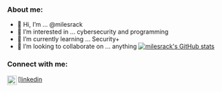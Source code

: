 
### About me:
- 👋 Hi, I’m ... @milesrack
- 👀 I’m interested in ... cybersecurity and programming
- 🌱 I’m currently learning ... Security+
- 💞️ I’m looking to collaborate on ... anything
[![milesrack's GitHub stats](https://github-readme-stats.vercel.app/api?username=milesrack)](https://github.com/anuraghazra/github-readme-stats)

### Connect with me:
[<img align="left" alt="codeSTACKr | LinkedIn" width="22px" src="https://cdn.jsdelivr.net/npm/simple-icons@v3/icons/linkedin.svg" />[linkedin](https://linkedin.com/in/milesrack)
